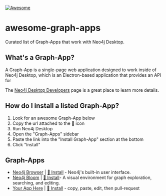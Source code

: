 [![Awesome](https://awesome.re/badge.svg)](https://awesome.re)

# awesome-graph-apps
Curated list of Graph-Apps that work with Neo4j Desktop.


## What's a Graph-App?

A Graph-App is a single-page web application designed to work inside of Neo4j Desktop, which is an Electron-based application that provides an API for

The [Neo4j Desktop Developers](https://neo4j-apps.github.io) page is a great place to learn more details.

## How do I install a listed Graph-App?

1. Look for an awesome Graph-App below
2. Copy the url attached to the :link: icon
3. Run Neo4j Desktop
4. Open the "Graph-Apps" sidebar
5. Paste the link into the "Install Graph-App" section at the bottom
6. Click "Install"

## Graph-Apps

- [Neo4j Browser](https://neo4j.com/developer/guide-neo4j-browser/) | [:link: Install](https://neo.jfrog.io/neo/api/npm/npm/neo4j-browser/) - Neo4j's built-in user interface.
- [Neo4j Bloom](https://neo4j.com/bloom/) | [:link: Install](https://neo.jfrog.io/neo/api/npm/npm/neo4j-bloom/)- A visual environment for graph exploration, searching, and editing.
- [Your App Here]() | [:link: Install](http://replace-this-with-the-npm-package-url-or-a-direct-link-to-the-hosted-app) - copy, paste, edit, then pull-request

